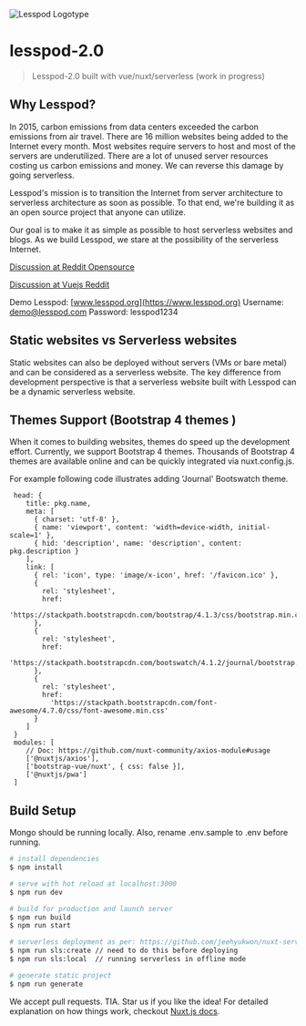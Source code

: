 ![Lesspod Logotype](https://github.com/Tobaloidee/lesspod/blob/master/images/readme-logo.png)

# lesspod-2.0

> Lesspod-2.0 built with vue/nuxt/serverless (work in progress)

## Why Lesspod?

In 2015, carbon emissions from data centers exceeded the carbon emissions from air travel. There are 16 million websites being added to the Internet every month. Most websites require servers to host and most of the servers are underutilized. There are a lot of unused server resources costing us carbon emissions and money. We can reverse this damage by going serverless.

Lesspod's mission is to transition the Internet from server architecture to serverless architecture as soon as possible. To that end, we're building it as an open source project that anyone can utilize.

Our goal is to make it as simple as possible to host serverless websites and blogs. As we build Lesspod, we stare at the possibility of the serverless Internet.

[Discussion at Reddit Opensource](https://www.reddit.com/r/opensource/comments/ap1pm4/lesspod_serverless_cms_using_vuejsnuxtjs_and/)

[Discussion at Vuejs Reddit](https://www.reddit.com/r/vuejs/comments/av0v6k/serverless_cms_with_vuejsnuxtjsmongo/)

Demo Lesspod:
[www.lesspod.org](https://www.lesspod.org)
Username: demo@lesspod.com
Password: lesspod1234

## Static websites vs Serverless websites

Static websites can also be deployed without servers (VMs or bare metal) and can be considered as a serverless website. The key difference from development perspective is that a serverless website built with Lesspod can be a dynamic serverless website.

## Themes Support (Bootstrap 4 themes )

When it comes to building websites, themes do speed up the development effort. Currently, we support Bootstrap 4 themes. Thousands of Bootstrap 4 themes are available online and can be quickly integrated via nuxt.config.js.

For example following code illustrates adding 'Journal' Bootswatch theme.

```
 head: {
    title: pkg.name,
    meta: [
      { charset: 'utf-8' },
      { name: 'viewport', content: 'width=device-width, initial-scale=1' },
      { hid: 'description', name: 'description', content: pkg.description }
    ],
    link: [
      { rel: 'icon', type: 'image/x-icon', href: '/favicon.ico' },
      {
        rel: 'stylesheet',
        href:
          'https://stackpath.bootstrapcdn.com/bootstrap/4.1.3/css/bootstrap.min.css'
      },
      {
        rel: 'stylesheet',
        href:
          'https://stackpath.bootstrapcdn.com/bootswatch/4.1.2/journal/bootstrap.min.css'
      },
      {
        rel: 'stylesheet',
        href:
          'https://stackpath.bootstrapcdn.com/font-awesome/4.7.0/css/font-awesome.min.css'
      }
    ]
 }
 modules: [
    // Doc: https://github.com/nuxt-community/axios-module#usage
    ['@nuxtjs/axios'],
    ['bootstrap-vue/nuxt', { css: false }],
    ['@nuxtjs/pwa']
 ]
```

## Build Setup

Mongo should be running locally. Also, rename .env.sample to .env before running.

```bash
# install dependencies
$ npm install

# serve with hot reload at localhost:3000
$ npm run dev

# build for production and launch server
$ npm run build
$ npm run start

# serverless deployment as per: https://github.com/jeehyukwon/nuxt-serverless
$ npm run sls:create // need to do this before deploying
$ npm run sls:local  // running serverless in offline mode

# generate static project
$ npm run generate
```

We accept pull requests. TIA. Star us if you like the idea!
For detailed explanation on how things work, checkout [Nuxt.js docs](https://nuxtjs.org).
